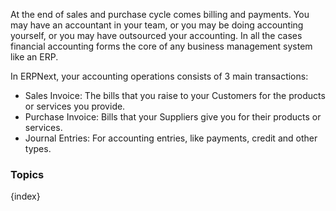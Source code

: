 <!-- add-breadcrumbs -->
At the end of sales and purchase cycle comes billing and payments. You may have
an accountant in your team, or you may be doing accounting yourself, or you may
have outsourced your accounting. In all the cases financial accounting forms the core of any business management system like an ERP.

In ERPNext, your accounting operations consists of 3 main transactions:

  * Sales Invoice: The bills that you raise to your Customers for the products or services you provide.
  * Purchase Invoice: Bills that your Suppliers give you for their products or services.
  * Journal Entries: For accounting entries, like payments, credit and other types.

### Topics

{index}
